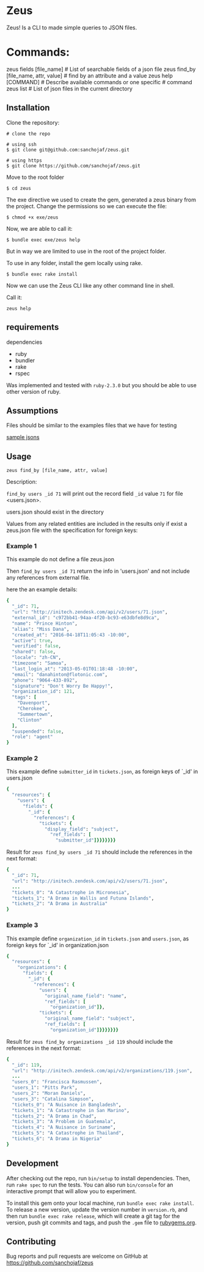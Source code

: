 # Zeus

Zeus! Is a CLI to made simple queries to JSON files.

# Commands:    
  zeus fields [file_name]                # List of searchable fields of a json file
  zeus find_by [file_name, attr, value]  # find by an attribute and a value
  zeus help [COMMAND]                    # Describe available commands or one specific
                                         # command
  zeus list                              # List of json files in the current directory

## Installation

Clone the repository:

```shell
# clone the repo

# using ssh
$ git clone git@github.com:sanchojaf/zeus.git

# using https
$ git clone https://github.com/sanchojaf/zeus.git
```

Move to the root folder

`$ cd zeus`

The exe directive we used to create the gem, generated a zeus binary from the project. Change the permissions so we can execute the file:

`$ chmod +x exe/zeus`

Now, we are able to call it:

`$ bundle exec exe/zeus help`

But in way we are limited to use in the root of the project folder.

To use in any folder, install the gem locally using rake.

`$ bundle exec rake install`

Now we can use the Zeus CLI like any other command line in shell.

Call it:

`zeus help`

## requirements

dependencies
- ruby
- bundler
- rake
- rspec

Was implemented and tested with `ruby-2.3.0` but you should be able to use other version of ruby.

## Assumptions

Files should be similar to the examples files that we have for testing

[sample jsons](spec/support/jsons)

## Usage

`zeus find_by [file_name, attr, value]`

Description:  

`find_by users _id 71` will print out the record field `_id` value `71` for file <users.json>.

users.json should exist in the directory

Values from any related entities are included in the results only if exist a zeus.json file with the specification for foreign keys:

### Example 1

This example do not define a file zeus.json

Then `find_by users _id 71` return the info in 'users.json' and not include any references from external file.

here the an example details:

```ruby
{
  "_id": 71,
  "url": "http://initech.zendesk.com/api/v2/users/71.json",
  "external_id": "c972bb41-94aa-4f20-bc93-e63dbfe8d9ca",
  "name": "Prince Hinton",
  "alias": "Miss Dana",
  "created_at": "2016-04-18T11:05:43 -10:00",
  "active": true,
  "verified": false,
  "shared": false,
  "locale": "zh-CN",
  "timezone": "Samoa",
  "last_login_at": "2013-05-01T01:18:48 -10:00",
  "email": "danahinton@flotonic.com",
  "phone": "9064-433-892",
  "signature": "Don't Worry Be Happy!",
  "organization_id": 121,
  "tags": [
    "Davenport",
    "Cherokee",
    "Summertown",
    "Clinton"
  ],
  "suspended": false,
  "role": "agent"
}
```

### Example 2

This example define `submitter_id` in `tickets.json`, as foreign keys of `_id' in users.json

```ruby
{
  "resources": {
    "users": {
      "fields": {
        "_id": {
          "references": {
            "tickets": {
              "display_field": "subject",
                "ref_fields": [
                  "submitter_id"]}}}}}}}
```

Result for `zeus find_by users _id 71` should include the references in the next format:

```ruby
{
  "_id": 71,
  "url": "http://initech.zendesk.com/api/v2/users/71.json",
  ...
  "tickets_0": "A Catastrophe in Micronesia",
  "tickets_1": "A Drama in Wallis and Futuna Islands",
  "tickets_2": "A Drama in Australia"
}
```

### Example 3

This example define `organization_id` in `tickets.json` and `users.json`, as foreign keys for `_id' in organization.json

```ruby
{
  "resources": {
    "organizations": {
      "fields": {
        "_id": {
          "references": {
            "users": {
              "original_name_field": "name",
              "ref_fields": [
                "organization_id"]},
            "tickets": {
              "original_name_field": "subject",
              "ref_fields": [
                "organization_id"]}}}}}}}
```


Result for `zeus find_by organizations _id 119` should include the references in the next format:

```ruby
{
  "_id": 119,
  "url": "http://initech.zendesk.com/api/v2/organizations/119.json",
  ...
  "users_0": "Francisca Rasmussen",
  "users_1": "Pitts Park",
  "users_2": "Moran Daniels",
  "users_3": "Catalina Simpson",
  "tickets_0": "A Nuisance in Bangladesh",
  "tickets_1": "A Catastrophe in San Marino",
  "tickets_2": "A Drama in Chad",
  "tickets_3": "A Problem in Guatemala",
  "tickets_4": "A Nuisance in Suriname",
  "tickets_5": "A Catastrophe in Thailand",
  "tickets_6": "A Drama in Nigeria"
}
```

## Development

After checking out the repo, run `bin/setup` to install dependencies. Then, run `rake spec` to run the tests. You can also run `bin/console` for an interactive prompt that will allow you to experiment.

To install this gem onto your local machine, run `bundle exec rake install`. To release a new version, update the version number in `version.rb`, and then run `bundle exec rake release`, which will create a git tag for the version, push git commits and tags, and push the `.gem` file to [rubygems.org](https://rubygems.org).

## Contributing

Bug reports and pull requests are welcome on GitHub at https://github.com/sanchojaf/zeus

